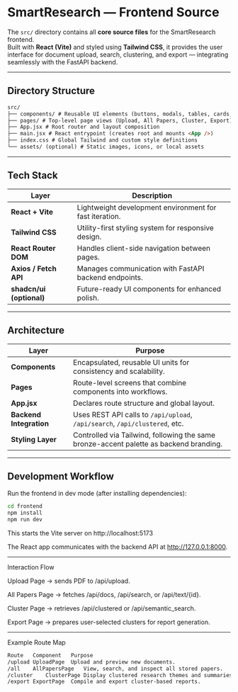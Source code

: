 # SmartResearch — Frontend Source

The `src/` directory contains all **core source files** for the SmartResearch frontend.  
Built with **React (Vite)** and styled using **Tailwind CSS**, it provides the user interface for document upload, search, clustering, and export — integrating seamlessly with the FastAPI backend.

---

## Directory Structure
```markdown
src/
├── components/ # Reusable UI elements (buttons, modals, tables, cards, dropzones)
├── pages/ # Top-level page views (Upload, All Papers, Cluster, Export)
├── App.jsx # Root router and layout composition
├── main.jsx # React entrypoint (creates root and mounts <App />)
├── index.css # Global Tailwind and custom style definitions
└── assets/ (optional) # Static images, icons, or local assets
```
---

## Tech Stack

| Layer | Description |
|-------|--------------|
| **React + Vite** | Lightweight development environment for fast iteration. |
| **Tailwind CSS** | Utility-first styling system for responsive design. |
| **React Router DOM** | Handles client-side navigation between pages. |
| **Axios / Fetch API** | Manages communication with FastAPI backend endpoints. |
| **shadcn/ui (optional)** | Future-ready UI components for enhanced polish. |

---

## Architecture

| Layer | Purpose |
|-------|----------|
| **Components** | Encapsulated, reusable UI units for consistency and scalability. |
| **Pages** | Route-level screens that combine components into workflows. |
| **App.jsx** | Declares route structure and global layout. |
| **Backend Integration** | Uses REST API calls to `/api/upload`, `/api/search`, `/api/clustered`, etc. |
| **Styling Layer** | Controlled via Tailwind, following the same bronze-accent palette as backend branding. |

---

## Development Workflow

Run the frontend in dev mode (after installing dependencies):

```bash
cd frontend
npm install
npm run dev
```
This starts the Vite server on http://localhost:5173 

The React app communicates with the backend API at http://127.0.0.1:8000.

--- 

Interaction Flow

Upload Page → sends PDF to /api/upload.

All Papers Page → fetches /api/docs, /api/search, or /api/text/{id}.

Cluster Page → retrieves /api/clustered or /api/semantic_search.

Export Page → prepares user-selected clusters for report generation.

---

Example Route Map
```markdown 
Route	Component	Purpose
/upload	UploadPage	Upload and preview new documents.
/all	AllPapersPage	View, search, and inspect all stored papers.
/cluster	ClusterPage	Display clustered research themes and summaries.
/export	ExportPage	Compile and export cluster-based reports.
```
